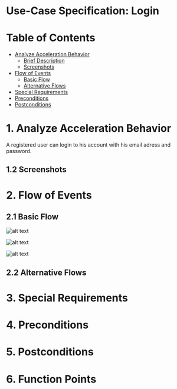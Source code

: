 # Use-Case Specification: Login

# Table of Contents
- [Analyze Acceleration Behavior](#1-analyze-acceleration-behavior)
    - [Brief Description](#11-brief-description)
    - [Screenshots](#12-screenshots)
- [Flow of Events](#2-flow-of-events)
    - [Basic Flow](#21-basic-flow)
    - [Alternative Flows](#22-alternative-flows)
- [Special Requirements](#3-special-requirements)
- [Preconditions](#4-preconditions)
- [Postconditions](#5-postconditions)

# 1. Analyze Acceleration Behavior

A registered user can login to his account with his email adress and password.

## 1.2 Screenshots


# 2. Flow of Events
## 2.1 Basic Flow

![alt text][ActivityDiagram]

[ActivityDiagram]: https://github.com/linkna/FyF/blob/master/documentation/UC/activity%20Diagrams-login.jpg "Activity Diagram"

![alt text][MockUp2]

[MockUp2]: https://github.com/FyF-Team/fyf/blob/master/UC/login2.png "Login%20Mockup%202.png"

![alt text][MockUp1]

[MockUp1]: https://github.com/linkna/FyF/blob/master/documentation/UC/Login%20Mockup%201.png


## 2.2 Alternative Flows
# 3. Special Requirements


# 4. Preconditions


# 5. Postconditions


# 6. Function Points
